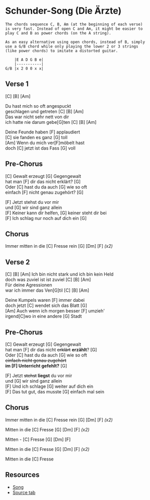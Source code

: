 # Schunder-Song (Die Ärzte)

```
The chords sequence C, B, Am (at the beginning of each verse)
is very fast. Instead of open C and Am, it might be easier to
play C and B as power chords (on the A string).

As an easy alternative using open chords, instead of B, simply
use a G/B chord while only playing the lower 2 or 3 strings
(like power chords) to imitate a distorted guitar.

    |E A D G B e|
    |-----------|
G/B |x 2 0 0 x x|
```

## Verse 1

[C] [B] [Am]

Du hast mich so oft angespuckt  
geschlagen und getreten  [C] [B] [Am]  
Das war nicht sehr nett von dir  
ich hatte nie darum gebe[G]ten [C] [B] [Am]

Deine Feunde haben [F] applaudiert  
[C] sie fanden es ganz [G] toll  
[Am] Wenn du mich ver[F]möbelt hast  
doch [C] jetzt ist das Fass [G] voll

## Pre-Chorus

[C] Gewalt erzeugt [G] Gegengewalt  
hat man [F] dir das nicht erklärt? [G]  
Oder [C] hast du da auch [G] wie so oft  
einfach [F] nicht genau zugehört? [G]

[F] Jetzt stehst du vor mir  
und [G] wir sind ganz allein  
[F] Keiner kann dir helfen, [G] keiner steht dir bei  
[F] Ich schlag nur noch auf dich ein [G]

## Chorus

Immer mitten in die [C] Fresse rein [G] [Dm] [F] _(x2)_

## Verse 2

[C] [B] [Am]
Ich bin nicht stark und ich bin kein Held  
doch was zuviel ist ist zuviel [C] [B] [Am]  
Für deine Agressionen  
war ich immer das Ven[G]til [C] [B] [Am]

Deine Kumpels waren [F] immer dabei  
doch jetzt [C] wendet sich das Blatt [G]  
[Am] Auch wenn ich morgen besser [F] umzieh'  
irgend[C]wo in eine andere [G] Stadt

## Pre-Chorus

[C] Gewalt erzeugt [G] Gegengewalt  
hat man [F] dir das nicht ~~erklärt~~ **erzählt**? [G]  
Oder [C] hast du da auch [G] wie so oft  
~~einfach nicht genau zugehört~~  
**im [F] Unterricht gefehlt?** [G]

[F] Jetzt ~~stehst~~ **liegst** du vor mir  
und [G] wir sind ganz allein  
[F] Und ich schlage [G] weiter auf dich ein  
[F] Das tut gut, das musste [G] einfach mal sein

## Chorus

Immer mitten in die [C] Fresse rein [G] [Dm] [F] _(x2)_

Mitten in die [C] Fresse [G] [Dm] [F] _(x2)_

Mitten - [C] Fresse [G] [Dm] [F]

Mitten in die [C] Fresse [G] [Dm] [F] _(x2)_

Mitten in die [C] Fresse

## Resources

- [Song](https://www.youtube.com/watch?v=IviYsUdUj6w)
- [Source tab](https://tabs.ultimate-guitar.com/tab/18431)
